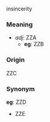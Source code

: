 insincerity
### Meaning
+ _adj_: ZZA
    + __eg__: ZZB

### Origin

ZZC

### Synonym

__eg__: ZZD

+ ZZE


